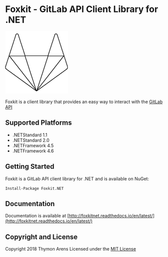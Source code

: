 # Foxkit - GitLab API Client Library for .NET

![Logo](foxkit.png)

Foxkit is a client library that provides an easy way to interact with the [GitLab API](https://docs.gitlab.com/ee/api/)

## Supported Platforms 

* .NETStandard 1.1
* .NETStandard 2.0
* .NETFramework 4.5
* .NETFramework 4.6

## Getting Started

Foxkit is a GitLab API client library for .NET and is available on NuGet:
```console
Install-Package Foxkit.NET
```

## Documentation

Documentation is available at [http://foxkitnet.readthedocs.io/en/latest/](http://foxkitnet.readthedocs.io/en/latest/)

## Copyright and License
Copyright 2018 Thymon Arens
Licensed under the [MIT License](https://github.com/ThymonA/Foxkit.net/blob/master/LICENSE)
